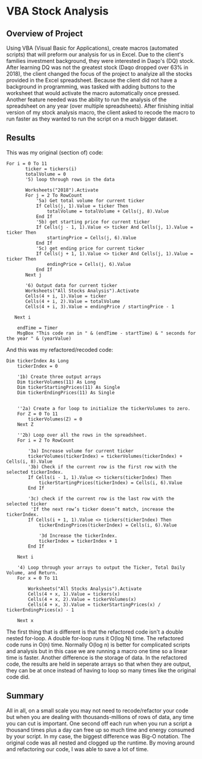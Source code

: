 # VBA Stock Analysis

## Overview of Project

Using VBA (Visual Basic for Applications), create macros (automated scripts) that will preform our analysis for us in Excel. Due to the client's families investment background, they were interested in Daqo's (DQ) stock. After learning DQ was not the greatest stock (Daqo dropped over 63% in 2018), the client changed the focus of the project to analyize all the stocks provided in the Excel spreadsheet. Because the client did not have a background in programming, was tasked with adding buttons to the worksheet that would activate the macro automatically once pressed. Another feature needed was the ability to run the analysis of the spreadsheet on any year (over multiple spreadsheets). After finishing initial version of my stock analysis macro, the client asked to recode the macro to run faster as they wanted to run the script on a much bigger dataset.


## Results

This was my original (section of) code:
```
For i = 0 To 11
       ticker = tickers(i)
       totalVolume = 0
       '5) loop through rows in the data
       
       Worksheets("2018").Activate
       For j = 2 To RowCount
           '5a) Get total volume for current ticker
           If Cells(j, 1).Value = ticker Then
               totalVolume = totalVolume + Cells(j, 8).Value
           End If
           '5b) get starting price for current ticker
           If Cells(j - 1, 1).Value <> ticker And Cells(j, 1).Value = ticker Then
               startingPrice = Cells(j, 6).Value
           End If
           '5c) get ending price for current ticker
           If Cells(j + 1, 1).Value <> ticker And Cells(j, 1).Value = ticker Then
               endingPrice = Cells(j, 6).Value
           End If
       Next j
       
       '6) Output data for current ticker
       Worksheets("All Stocks Analysis").Activate
       Cells(4 + i, 1).Value = ticker
       Cells(4 + i, 2).Value = totalVolume
       Cells(4 + i, 3).Value = endingPrice / startingPrice - 1

   Next i
   
    endTime = Timer
    MsgBox "This code ran in " & (endTime - startTime) & " seconds for the year " & (yearValue)
```

And this was my refactored/recoded code:
```
Dim tickerIndex As Long
    tickerIndex = 0

    '1b) Create three output arrays
    Dim tickerVolumes(11) As Long
    Dim tickerStartingPrices(11) As Single
    Dim tickerEndingPrices(11) As Single
    
    
    ''2a) Create a for loop to initialize the tickerVolumes to zero.
    For Z = 0 To 11
        tickerVolumes(Z) = 0
    Next Z
        
    ''2b) Loop over all the rows in the spreadsheet.
    For i = 2 To RowCount
    
        '3a) Increase volume for current ticker
        tickerVolumes(tickerIndex) = tickerVolumes(tickerIndex) + Cells(i, 8).Value
        '3b) Check if the current row is the first row with the selected tickerIndex.
        If Cells(i - 1, 1).Value <> tickers(tickerIndex) Then
            tickerStartingPrices(tickerIndex) = Cells(i, 6).Value
        End If
        
        '3c) check if the current row is the last row with the selected ticker
         'If the next row’s ticker doesn’t match, increase the tickerIndex.
        If Cells(i + 1, 1).Value <> tickers(tickerIndex) Then
            tickerEndingPrices(tickerIndex) = Cells(i, 6).Value
            
            '3d Increase the tickerIndex.
            tickerIndex = tickerIndex + 1
        End If
    
    Next i
    
    '4) Loop through your arrays to output the Ticker, Total Daily Volume, and Return.
    For x = 0 To 11
        
        Worksheets("All Stocks Analysis").Activate
        Cells(4 + x, 1).Value = tickers(x)
        Cells(4 + x, 2).Value = tickerVolumes(x)
        Cells(4 + x, 3).Value = tickerStartingPrices(x) / tickerEndingPrices(x) - 1
        
    Next x
```

The first thing that is different is that the refactored code isn't a double nested for-loop. A double for-loop runs it O(log N) time. The refactored code runs in O(n) time. Normally O(log n) is better for complicated scripts and analysis but in this case we are running a macro one time so a linear time is faster. Another difference is the storage of data. In the refactored code, the results are held in seperate arrays so that when they are output, they can be at once instead of having to loop so many times like the original code did.


## Summary

All in all, on a small scale you may not need to recode/refactor your code but when you are dealing with thousands-millions of rows of data, any time you can cut is important. One second off each run when you run a script a thousand times plus a day can free up so much time and energy consumed by your script. In my case, the biggest difference was Big-O notation. The original code was all nested and clogged up the runtime. By moving around and refactoring our code, I was able to save a lot of time.
